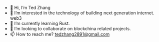 - 👋 Hi, I’m Ted Zhang
- 👀 I’m interested in the technology of building next generation internet. web3
- 🌱 I’m currently learning Rust.
- 💞️ I’m looking to collaborate on blockchina related projects.
- 📫 How to reach me? tedzhang2891@gmail.com

<!---
tedzhang2891/tedzhang2891 is a ✨ special ✨ repository because its `README.md` (this file) appears on your GitHub profile.
You can click the Preview link to take a look at your changes.
--->
